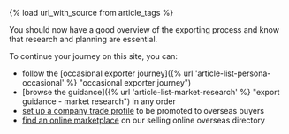 {% load url_with_source from article_tags %}

You should now have a good overview of the exporting process and know that research and planning are essential.

To continue your journey on this site, you can:

- follow the [occasional exporter journey]({% url 'article-list-persona-occasional' %} "occasional exporter journey") 
- [browse the guidance]({% url 'article-list-market-research' %} "export guidance - market research") in any order
- [set up a company trade profile](https://find-a-buyer.export.great.gov.uk/ "Find a buyer") to be promoted to overseas buyers
- [find an online marketplace](https://selling-online-overseas.export.great.gov.uk/ "Selling online overseas") on our selling online overseas directory
